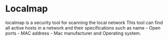 # Localmap
localmap is a security tool for scanning the local network This tool can find all active hosts in a network and their specifications such as name - Open ports - MAC address - Mac manufacturer and Operating system.
